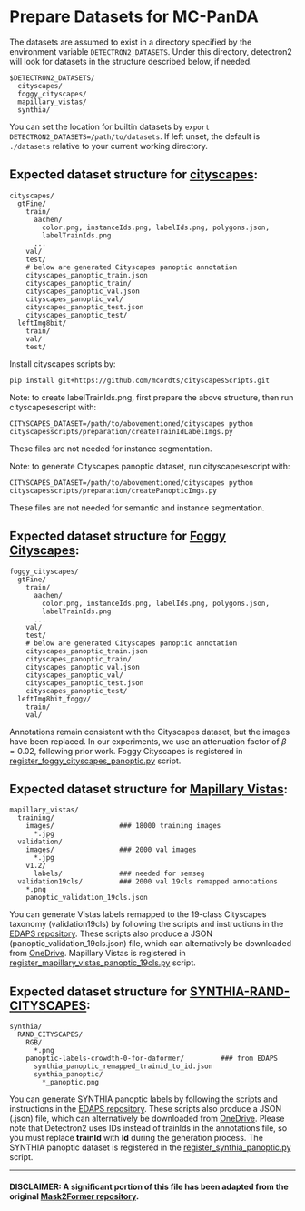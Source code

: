 # Prepare Datasets for MC-PanDA 

The datasets are assumed to exist in a directory specified by the environment variable
`DETECTRON2_DATASETS`.
Under this directory, detectron2 will look for datasets in the structure described below, if needed.
```
$DETECTRON2_DATASETS/
  cityscapes/
  foggy_cityscapes/
  mapillary_vistas/
  synthia/
```

You can set the location for builtin datasets by `export DETECTRON2_DATASETS=/path/to/datasets`.
If left unset, the default is `./datasets` relative to your current working directory.


## Expected dataset structure for [cityscapes](https://www.cityscapes-dataset.com/downloads/): 
```
cityscapes/
  gtFine/
    train/
      aachen/
        color.png, instanceIds.png, labelIds.png, polygons.json,
        labelTrainIds.png
      ...
    val/
    test/
    # below are generated Cityscapes panoptic annotation
    cityscapes_panoptic_train.json
    cityscapes_panoptic_train/
    cityscapes_panoptic_val.json
    cityscapes_panoptic_val/
    cityscapes_panoptic_test.json
    cityscapes_panoptic_test/
  leftImg8bit/
    train/
    val/
    test/
```
Install cityscapes scripts by:
```
pip install git+https://github.com/mcordts/cityscapesScripts.git
```

Note: to create labelTrainIds.png, first prepare the above structure, then run cityscapesescript with:
```
CITYSCAPES_DATASET=/path/to/abovementioned/cityscapes python cityscapesscripts/preparation/createTrainIdLabelImgs.py
```
These files are not needed for instance segmentation.

Note: to generate Cityscapes panoptic dataset, run cityscapesescript with:
```
CITYSCAPES_DATASET=/path/to/abovementioned/cityscapes python cityscapesscripts/preparation/createPanopticImgs.py
```
These files are not needed for semantic and instance segmentation.

## Expected dataset structure for [Foggy Cityscapes](https://people.ee.ethz.ch/~csakarid/SFSU_synthetic/): 
```
foggy_cityscapes/
  gtFine/
    train/
      aachen/
        color.png, instanceIds.png, labelIds.png, polygons.json,
        labelTrainIds.png
      ...
    val/
    test/
    # below are generated Cityscapes panoptic annotation
    cityscapes_panoptic_train.json
    cityscapes_panoptic_train/
    cityscapes_panoptic_val.json
    cityscapes_panoptic_val/
    cityscapes_panoptic_test.json
    cityscapes_panoptic_test/
  leftImg8bit_foggy/
    train/
    val/
```
Annotations remain consistent with the Cityscapes dataset, but the images have been replaced. In our experiments, we use an attenuation factor of $\beta=0.02$, following prior work.
Foggy Cityscapes is registered in [register_foggy_cityscapes_panoptic.py](../mask2former/data/datasets/register_foggy_cityscapes_panoptic.py) script.


## Expected dataset structure for [Mapillary Vistas](https://www.mapillary.com/dataset/vistas):
```
mapillary_vistas/
  training/
    images/                ### 18000 training images
      *.jpg
  validation/
    images/                ### 2000 val images
      *.jpg
    v1.2/
      labels/              ### needed for semseg
  validation19cls/         ### 2000 val 19cls remapped annotations
    *.png
    panoptic_validation_19cls.json
```
You can generate Vistas labels remapped to the 19-class Cityscapes taxonomy (validation19cls) by following the scripts and instructions in the [EDAPS repository](https://github.com/susaha/edaps?tab=readme-ov-file#setup-datasets). These scripts also produce a JSON (panoptic_validation_19cls.json) file, which can alternatively be downloaded from [OneDrive](https://ferhr-my.sharepoint.com/:f:/g/personal/imartinovic_fer_hr/Ejsd2CUypxVFuOlqI4eLCMABVD0abteYnuObrK8Oi4J-5Q?e=8cQ7UJ). Mapillary Vistas is registered in [register_mapillary_vistas_panoptic_19cls.py](../mask2former/data/datasets/register_mapillary_vistas_panoptic_19cls.py) script.

## Expected dataset structure for [SYNTHIA-RAND-CITYSCAPES](http://synthia-dataset.net/downloads/):
```
synthia/
  RAND_CITYSCAPES/
    RGB/
      *.png
    panoptic-labels-crowdth-0-for-daformer/         ### from EDAPS
      synthia_panoptic_remapped_trainid_to_id.json
      synthia_panoptic/                
        *_panoptic.png
```
You can generate SYNTHIA panoptic labels by following the scripts and instructions in the [EDAPS repository](https://github.com/susaha/edaps?tab=readme-ov-file#setup-datasets). These scripts also produce a JSON (.json) file, which can alternatively be downloaded from [OneDrive](https://ferhr-my.sharepoint.com/:f:/g/personal/imartinovic_fer_hr/Ejsd2CUypxVFuOlqI4eLCMABVD0abteYnuObrK8Oi4J-5Q?e=8cQ7UJ). Please note that Detectron2 uses IDs instead of trainIds in the annotations file, so you must replace **trainId** with **Id** during the generation process. The SYNTHIA panoptic dataset is registered in the [register_synthia_panoptic.py](../mask2former/data/datasets/register_synthia_panoptic.py) script.

---
#### DISCLAIMER: A significant portion of this file has been adapted from the original [Mask2Former repository](https://github.com/facebookresearch/Mask2Former/blob/main/datasets/README.md).